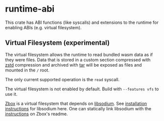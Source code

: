 # runtime-abi

This crate has ABI functions (like syscalls) and extensions to the runtime for enabling ABIs (e.g. virtual filesystem).

## Virtual Filesystem (experimental)

The virtual filesystem allows the runtime to read bundled wasm data as if they were files. Data that is stored in a 
custom section compressed with [zstd][1] compression and archived with [tar][2] will be exposed as files and mounted
in the `/` root.

The only current supported operation is the `read` syscall. 

The virtual filesystem is not enabled by default. Build with `--features vfs` to use it. 

[Zbox][3] is a virtual filesystem that depends on [libsodium][4]. See [installation instructions][5] for libsodium here. One can
statically link libsodium with the [instructions][6] on Zbox's readme. 

[1]: https://facebook.github.io/zstd/
[2]: https://www.gnu.org/software/tar/
[3]: https://zbox.io/
[4]: https://download.libsodium.org/doc/
[5]: https://download.libsodium.org/doc/installation
[6]: https://github.com/zboxfs/zbox#static-linking-with-libsodium
